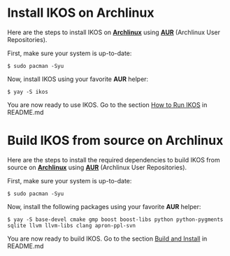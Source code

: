 Install IKOS on Archlinux
=========================

Here are the steps to install IKOS on **[Archlinux](https://www.archlinux.org/)** using **[AUR](https://aur.archlinux.org/)** (Archlinux User Repositories).

First, make sure your system is up-to-date:

```
$ sudo pacman -Syu
```

Now, install IKOS using your favorite **AUR** helper:

```
$ yay -S ikos
```

You are now ready to use IKOS. Go to the section [How to Run IKOS](../README.md#how-to-run-ikos) in README.md

Build IKOS from source on Archlinux
===================================

Here are the steps to install the required dependencies to build IKOS from source on **[Archlinux](https://www.archlinux.org/)** using **[AUR](https://aur.archlinux.org/)** (Archlinux User Repositories).

First, make sure your system is up-to-date:

```
$ sudo pacman -Syu
```

Now, install the following packages using your favorite **AUR** helper:

```
$ yay -S base-devel cmake gmp boost boost-libs python python-pygments sqlite llvm llvm-libs clang apron-ppl-svn
```

You are now ready to build IKOS. Go to the section [Build and Install](../README.md#build-and-install) in README.md

